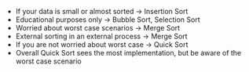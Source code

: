 - If your data is small or almost sorted -> Insertion Sort
- Educational purposes only -> Bubble Sort, Selection Sort
- Worried about worst case scenarios -> Merge Sort
- External sorting in an external process -> Merge Sort
- If you are not worried about worst case -> Quick Sort
- Overall Quick Sort sees the most implementation, but be aware of the worst case scenario